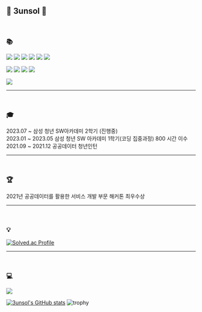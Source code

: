 <!--
**3unsol/3unsol** is a ✨ _special_ ✨ repository because its `README.md` (this file) appears on your GitHub profile.

Here are some ideas to get you started:

- 🔭 I’m currently working on ...
- 🌱 I’m currently learning ...
- 👯 I’m looking to collaborate on ...
- 🤔 I’m looking for help with ...
- 💬 Ask me about ...
- 📫 How to reach me: ...
- 😄 Pronouns: ...
- ⚡ Fun fact: ...
-->


## 💙 3unsol 💙
<br />

### 📚
<img src="https://img.shields.io/badge/java-007396?style=square&amp;logo=java&amp;logoColor=white"/> <img src="https://img.shields.io/badge/Spring-6DB33F?style=square&amp;logo=spring&amp;logoColor=white"/> <img src="https://img.shields.io/badge/SpringBoot-6DB33F?style=square&amp;logo=springboot&amp;logoColor=white"/> <img src="https://img.shields.io/badge/MySQL-4479A1?style=square&amp;logo=mysql&amp;logoColor=white"/> <img src="https://img.shields.io/badge/mariaDB-003545?style=square&amp;logo=mariaDB&logoColor=white"> <img src="https://img.shields.io/badge/MyBatis-4479A1?style=square&amp;logo=mybatis&amp;logoColor=white"/>  

<img src="https://img.shields.io/badge/HTML5-E34F26?style=square&amp;logo=html5&amp;logoColor=white"/> <img src="https://img.shields.io/badge/CSS3-1572B6?style=square&amp;logo=css3&amp;logoColor=white"/> <img src="https://img.shields.io/badge/JavaScript-F7DF1E?style=square&amp;logo=javascript&amp;logoColor=white"/> <img src="https://img.shields.io/badge/Vue.js-4FC08D?style=square&amp;logo=vuedotjs&amp;logoColor=white"/> 

<img src="https://img.shields.io/badge/GitHub-181717?style=square&amp;logo=github&amp;logoColor=white"/>
<hr />
<br />

### 🎓
2023.07 ~ 삼성 청년 SW아카데미 2학기 (진행중) <br/>
2023.01 ~ 2023.05 삼성 청년 SW 아카데미 1학기(코딩 집중과정) 800 시간 이수 <br/>
2021.09 ~ 2021.12 공공데이터 청년인턴
<hr />
<br />

### 🏆
2021년 공공데이터를 활용한 서비스 개발 부문 해커톤 최우수상
<hr />
<br />

### 💡
[![Solved.ac Profile](http://mazassumnida.wtf/api/v2/generate_badge?boj=tansan)](https://solved.ac/tansan/)
<br />
<hr />
<br />

### 💻
<img src="https://github-profile-summary-cards.vercel.app/api/cards/profile-details?username=3unsol&theme=transparent" />

[![3unsol's GitHub stats](https://github-readme-stats.vercel.app/api?username=3unsol&count_private=true&custom_title=3unsol's&nbsp;github&nbsp;&bg_color=30,7F7FD5,86A8E7,91eae4&title_color=fff&text_color=fff)](https://github.com/anuraghazra/github-readme-stats)
![trophy](https://github-profile-trophy.vercel.app/?username=3unsol&row=1&column=4&theme=dracula&no-bg=true&margin-w=15)

